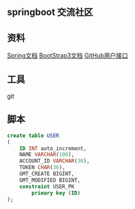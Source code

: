 ## springboot 交流社区

## 资料
[Spring文档](https://spring.io/guides) 
[BootStrap3文档](https://v3.bootcss.com/) 
[GitHub用户接口](https://developer.github.com/apps/building-oauth-apps/creating-an-oauth-app/)

## 工具
git

## 脚本
```sql
create table USER
(
	ID INT auto_increment,
	NAME VARCHAR(100),
	ACCOUNT_ID VARCHAR(30),
	TOKEN CHAR(36),
	GMT_CREATE BIGINT,
	GMT_MODIFIED BIGINT,
	constraint USER_PK
		primary key (ID)
);
```